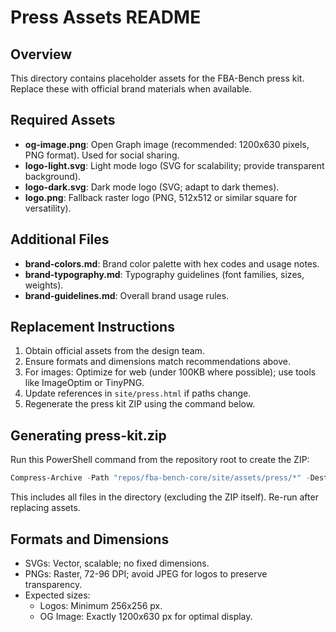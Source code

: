 # Press Assets README

## Overview
This directory contains placeholder assets for the FBA-Bench press kit. Replace these with official brand materials when available.

## Required Assets
- **og-image.png**: Open Graph image (recommended: 1200x630 pixels, PNG format). Used for social sharing.
- **logo-light.svg**: Light mode logo (SVG for scalability; provide transparent background).
- **logo-dark.svg**: Dark mode logo (SVG; adapt to dark themes).
- **logo.png**: Fallback raster logo (PNG, 512x512 or similar square for versatility).

## Additional Files
- **brand-colors.md**: Brand color palette with hex codes and usage notes.
- **brand-typography.md**: Typography guidelines (font families, sizes, weights).
- **brand-guidelines.md**: Overall brand usage rules.

## Replacement Instructions
1. Obtain official assets from the design team.
2. Ensure formats and dimensions match recommendations above.
3. For images: Optimize for web (under 100KB where possible); use tools like ImageOptim or TinyPNG.
4. Update references in `site/press.html` if paths change.
5. Regenerate the press kit ZIP using the command below.

## Generating press-kit.zip
Run this PowerShell command from the repository root to create the ZIP:

```powershell
Compress-Archive -Path "repos/fba-bench-core/site/assets/press/*" -DestinationPath "repos/fba-bench-core/site/assets/press/press-kit.zip" -Force
```

This includes all files in the directory (excluding the ZIP itself). Re-run after replacing assets.

## Formats and Dimensions
- SVGs: Vector, scalable; no fixed dimensions.
- PNGs: Raster, 72-96 DPI; avoid JPEG for logos to preserve transparency.
- Expected sizes:
  - Logos: Minimum 256x256 px.
  - OG Image: Exactly 1200x630 px for optimal display.